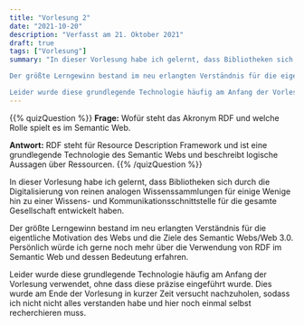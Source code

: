 ```yaml
---
title: "Vorlesung 2"
date: "2021-10-20"
description: "Verfasst am 21. Oktober 2021"
draft: true
tags: ["Vorlesung"]
summary: "In dieser Vorlesung habe ich gelernt, dass Bibliotheken sich durch die Digitalisierung von reinen analogen Wissenssammlungen für einige Wenige hin zu einer Wissens- und Kommunikationsschnittstelle für die gesamte Gesellschaft entwickelt haben.

Der größte Lerngewinn bestand im neu erlangten Verständnis für die eigentliche Motivation des Webs und die Ziele des Semantic Webs/Web 3.0. Persönlich würde ich gerne noch mehr über die Verwendung von RDF im Semantic Web und dessen Bedeutung erfahren.

Leider wurde diese grundlegende Technologie häufig am Anfang der Vorlesung verwendet, ohne dass diese präzise eingeführt wurde. Dies wurde am Ende der Vorlesung in kurzer Zeit versucht nachzuholen, sodass ich nicht nicht alles verstanden habe und hier noch einmal selbst recherchieren muss."
---
```


{{% quizQuestion %}}
**Frage:** Wofür steht das Akronym RDF und welche Rolle spielt es im Semantic Web.
    
**Antwort:** RDF steht für Resource Description Framework und ist eine grundlegende Technologie des Semantic Webs und beschreibt logische Aussagen über Ressourcen.
{{% /quizQuestion %}}

In dieser Vorlesung habe ich gelernt, dass Bibliotheken sich durch die Digitalisierung von reinen analogen Wissenssammlungen für einige Wenige hin zu einer Wissens- und Kommunikationsschnittstelle für die gesamte Gesellschaft entwickelt haben.

Der größte Lerngewinn bestand im neu erlangten Verständnis für die eigentliche Motivation des Webs und die Ziele des Semantic Webs/Web 3.0. Persönlich würde ich gerne noch mehr über die Verwendung von RDF im Semantic Web und dessen Bedeutung erfahren.

Leider wurde diese grundlegende Technologie häufig am Anfang der Vorlesung verwendet, ohne dass diese präzise eingeführt wurde. Dies wurde am Ende der Vorlesung in kurzer Zeit versucht nachzuholen, sodass ich nicht nicht alles verstanden habe und hier noch einmal selbst recherchieren muss.
